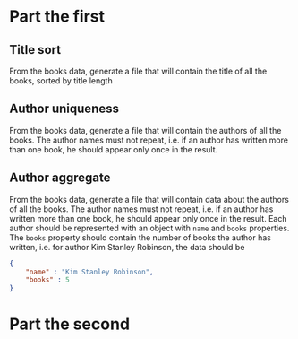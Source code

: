 # Part the first

## Title sort
From the books data, generate a file that will contain the title of all the books, sorted by title length

## Author uniqueness
From the books data, generate a file that will contain the authors of all the books. The author names must not repeat, i.e. if an author has written more than one book, he should appear only once in the result.

## Author aggregate
From the books data, generate a file that will contain data about the authors of all the books. The author names must not repeat, i.e. if an author has written more than one book, he should appear only once in the result. Each author should be represented with an object with `name` and `books` properties. The `books` property should contain the number of books the author has written, i.e. for author Kim Stanley Robinson, the data should be
```json
{
    "name" : "Kim Stanley Robinson",
    "books" : 5
}
```

# Part the second
